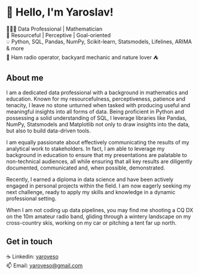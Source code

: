 # 👋 Hello, I'm Yaroslav!
  
👨🏼‍💻 Data Professional | Mathematician   
💎 Resourceful | Perceptive | Goal-oriented   
💡 Python, SQL, Pandas, NumPy, Scikit-learn, Statsmodels, Lifelines, ARIMA & more  
📍 Ham radio operator, backyard mechanic and nature lover ⛺️  
  
## About me  
  
I am a dedicated data professional with a background in mathematics and education. Known for my resourcefulness, perceptiveness, patience and tenacity, I leave no stone unturned when tasked with producing useful and meaningful insights into all forms of data. Being proficient in Python and possessing a solid understanding of SQL, I leverage libraries like Pandas, NumPy, Statsmodels and Matplotlib not only to draw insights into the data, but also to build data-driven tools.   

I am equally passionate about effectively communicating the results of my analytical work to stakeholders. In fact, I am able to leverage my background in education to ensure that my presentations are palatable to non-technical audiences, all while ensuring that all key results are diligently documented, communicated and, when possible, demonstrated.  

Recently, I earned a diploma in data science and have been actively engaged in personal projects within the field. I am now eagerly seeking my next challenge, ready to apply my skills and knowledge in a dynamic professional setting.  

When I am not coding up data pipelines, you may find me shooting a CQ DX on the 10m amateur radio band, gliding through a wintery landscape on my cross-country skis, working on my car or pitching a tent far up north.  
  
## Get in touch
  
☕️ Linkedin: [yaroveso](https://www.linkedin.com/in/yaroveso/)  
📫 Email: [yaroveso@gmail.com](yaroveso@gmail.com)

<!--
**yarov3so/yarov3so** is a ✨ _special_ ✨ repository because its `README.md` (this file) appears on your GitHub profile.

Here are some ideas to get you started:

- 🔭 I’m currently working on ...
- 🌱 I’m currently learning ...
- 👯 I’m looking to collaborate on ...
- 🤔 I’m looking for help with ...
- 💬 Ask me about ...
- 📫 How to reach me: ...
- 😄 Pronouns: ...
- ⚡ Fun fact: ...
-->
